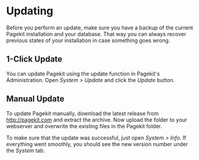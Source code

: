 # Updating

<p class="uk-article-lead">Before you perform an update, make sure you have a backup of the current Pagekit installation and your database. That way you can always recover previous states of your installation in case something goes wrong.</p>

## 1-Click Update

You can update Pagekit using the update function in Pagekit's Administration. Open *System > Update* and click the *Update* button.

## Manual Update

To update Pagekit manually, download the latest release from http://pagekit.com and extract the archive. Now upload the folder to your webserver and overwrite the existing files in the Pagekit folder.

To make sure that the update was successful, just open *System > Info*. If everything went smoothly, you should see the new version number under the *System* tab.
